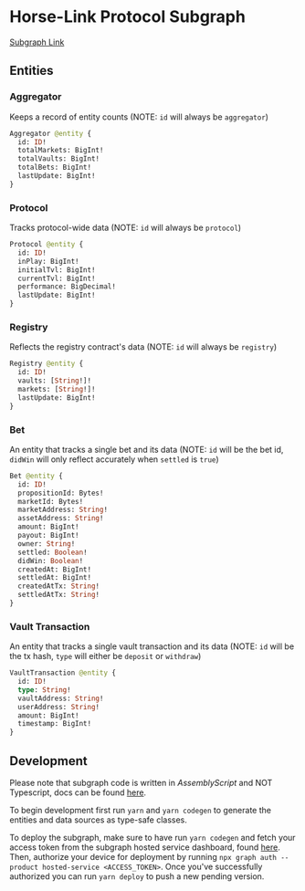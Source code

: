 # Horse-Link Protocol Subgraph

[Subgraph Link](https://thegraph.com/hosted-service/subgraph/horse-link/hl-protocol-goerli)

## Entities

### Aggregator

Keeps a record of entity counts (NOTE: `id` will always be `aggregator`)

```graphql
Aggregator @entity {
  id: ID!
  totalMarkets: BigInt!
  totalVaults: BigInt!
  totalBets: BigInt!
  lastUpdate: BigInt!
}
```

### Protocol 

Tracks protocol-wide data (NOTE: `id` will always be `protocol`)

```graphql
Protocol @entity {
  id: ID!
  inPlay: BigInt!
  initialTvl: BigInt!
  currentTvl: BigInt!
  performance: BigDecimal!
  lastUpdate: BigInt!
}
```

### Registry 

Reflects the registry contract's data (NOTE: `id` will always be `registry`)

```graphql
Registry @entity {
  id: ID!
  vaults: [String!]!
  markets: [String!]!
  lastUpdate: BigInt!
}
```

### Bet 

An entity that tracks a single bet and its data (NOTE: `id` will be the bet id, `didWin` will only reflect accurately when `settled` is `true`)

```graphql
Bet @entity {
  id: ID!
  propositionId: Bytes!
  marketId: Bytes!
  marketAddress: String!
  assetAddress: String!
  amount: BigInt!
  payout: BigInt!
  owner: String!
  settled: Boolean!
  didWin: Boolean!
  createdAt: BigInt!
  settledAt: BigInt!
  createdAtTx: String!
  settledAtTx: String!
}
```

### Vault Transaction 

An entity that tracks a single vault transaction and its data (NOTE: `id` will be the tx hash, `type` will either be `deposit` or `withdraw`)

```graphql
VaultTransaction @entity {
  id: ID!
  type: String!
  vaultAddress: String!
  userAddress: String!
  amount: BigInt!
  timestamp: BigInt!
}
```

## Development

Please note that subgraph code is written in _AssemblyScript_ and NOT Typescript, docs can be found [here](https://www.assemblyscript.org/).

To begin development first run `yarn` and `yarn codegen` to generate the entities and data sources as type-safe classes.

To deploy the subgraph, make sure to have run `yarn codegen` and fetch your access token from the subgraph hosted service dashboard, found [here](https://thegraph.com/hosted-service/dashboard). Then, authorize your device for deployment by running `npx graph auth --product hosted-service <ACCESS_TOKEN>`. Once you've successfully authorized you can run `yarn deploy` to push a new pending version.